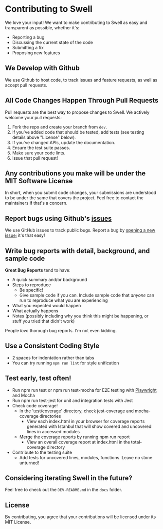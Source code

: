 # Contributing to Swell

We love your input! We want to make contributing to Swell as easy and transparent as possible, whether it's:

- Reporting a bug
- Discussing the current state of the code
- Submitting a fix
- Proposing new features

## We Develop with Github

We use Github to host code, to track issues and feature requests, as well as accept pull requests.

## All Code Changes Happen Through Pull Requests

Pull requests are the best way to propose changes to Swell. We actively welcome your pull requests:

1. Fork the repo and create your branch from `dev`.
2. If you've added code that should be tested, add tests (see testing details above "License" below).
3. If you've changed APIs, update the documentation.
4. Ensure the test suite passes.
5. Make sure your code lints.
6. Issue that pull request!

## Any contributions you make will be under the MIT Software License

In short, when you submit code changes, your submissions are understood to be under the same that covers the project. Feel free to contact the maintainers if that's a concern.

## Report bugs using Github's [issues](https://github.com/briandk/transcriptase-atom/issues)

We use GitHub issues to track public bugs. Report a bug by [opening a new issue](https://github.com/open-source-labs/Swell/issues); it's that easy!

## Write bug reports with detail, background, and sample code

**Great Bug Reports** tend to have:

- A quick summary and/or background
- Steps to reproduce
  - Be specific!
  - Give sample code if you can. Include sample code that _anyone_ can run to reproduce what you are experiencing
- What you expected would happen
- What actually happens
- Notes (possibly including why you think this might be happening, or stuff you tried that didn't work)

People _love_ thorough bug reports. I'm not even kidding.

## Use a Consistent Coding Style

- 2 spaces for indentation rather than tabs
- You can try running `npm run lint` for style unification

## Test early, test often!

- Run npm run test or npm run test-mocha for E2E testing with [Playwright](https://playwright.dev/docs/api/class-electron) and Mocha
- Run npm run test-jest for unit and integration tests with Jest
- Check code coverage!
  - In the 'test/coverage' directory, check jest-coverage and mocha-coverage directories
    - View each index.html in your browser for coverage reports generated with Istanbul that will show covered and uncovered lines in accessed modules
  - Merge the coverage reports by running npm run report
    - View an overall coverage report at index.html in the total-coverage directory
- Contribute to the testing suite
  - Add tests for uncovered lines, modules, functions. Leave no stone unturned!

## Considering iterating Swell in the future?

Feel free to check out the `DEV-README.md` in the `docs` folder.

## License

By contributing, you agree that your contributions will be licensed under its MIT License.
